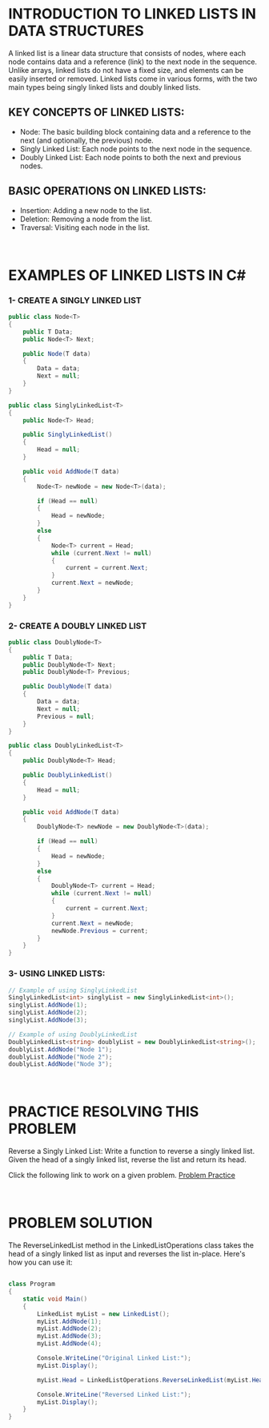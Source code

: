 # INTRODUCTION TO LINKED LISTS IN DATA STRUCTURES

A linked list is a linear data structure that consists of nodes, where each node contains data and a reference (link) to the next node in the sequence. Unlike arrays, linked lists do not have a fixed size, and elements can be easily inserted or removed. Linked lists come in various forms, with the two main types being singly linked lists and doubly linked lists.

## KEY CONCEPTS OF LINKED LISTS:

* Node: The basic building block containing data and a reference to the next (and optionally, the previous) node.
* Singly Linked List: Each node points to the next node in the sequence.
* Doubly Linked List: Each node points to both the next and previous nodes.

## BASIC OPERATIONS ON LINKED LISTS:

* Insertion: Adding a new node to the list.
* Deletion: Removing a node from the list.
* Traversal: Visiting each node in the list.
<p>&nbsp;</p>


# EXAMPLES OF LINKED LISTS IN C#

### 1- CREATE A SINGLY LINKED LIST
``` C#
public class Node<T>
{
    public T Data;
    public Node<T> Next;

    public Node(T data)
    {
        Data = data;
        Next = null;
    }
}

public class SinglyLinkedList<T>
{
    public Node<T> Head;

    public SinglyLinkedList()
    {
        Head = null;
    }

    public void AddNode(T data)
    {
        Node<T> newNode = new Node<T>(data);

        if (Head == null)
        {
            Head = newNode;
        }
        else
        {
            Node<T> current = Head;
            while (current.Next != null)
            {
                current = current.Next;
            }
            current.Next = newNode;
        }
    }
}
```

### 2- CREATE A DOUBLY LINKED LIST
``` C#
public class DoublyNode<T>
{
    public T Data;
    public DoublyNode<T> Next;
    public DoublyNode<T> Previous;

    public DoublyNode(T data)
    {
        Data = data;
        Next = null;
        Previous = null;
    }
}

public class DoublyLinkedList<T>
{
    public DoublyNode<T> Head;

    public DoublyLinkedList()
    {
        Head = null;
    }

    public void AddNode(T data)
    {
        DoublyNode<T> newNode = new DoublyNode<T>(data);

        if (Head == null)
        {
            Head = newNode;
        }
        else
        {
            DoublyNode<T> current = Head;
            while (current.Next != null)
            {
                current = current.Next;
            }
            current.Next = newNode;
            newNode.Previous = current;
        }
    }
}
```

### 3- USING LINKED LISTS:
``` c#
// Example of using SinglyLinkedList
SinglyLinkedList<int> singlyList = new SinglyLinkedList<int>();
singlyList.AddNode(1);
singlyList.AddNode(2);
singlyList.AddNode(3);

// Example of using DoublyLinkedList
DoublyLinkedList<string> doublyList = new DoublyLinkedList<string>();
doublyList.AddNode("Node 1");
doublyList.AddNode("Node 2");
doublyList.AddNode("Node 3");
```
<p>&nbsp;</p>

# PRACTICE RESOLVING THIS PROBLEM

Reverse a Singly Linked List: Write a function to reverse a singly linked list. Given the head of a singly linked list, reverse the list and return its head.

Click the following link to work on a given problem. 
[Problem Practice](linked_list.cs)
<p>&nbsp;</p>

# PROBLEM SOLUTION
The ReverseLinkedList method in the LinkedListOperations class takes the head of a singly linked list as input and reverses the list in-place. Here's how you can use it:

``` C#

class Program
{
    static void Main()
    {
        LinkedList myList = new LinkedList();
        myList.AddNode(1);
        myList.AddNode(2);
        myList.AddNode(3);
        myList.AddNode(4);

        Console.WriteLine("Original Linked List:");
        myList.Display();

        myList.Head = LinkedListOperations.ReverseLinkedList(myList.Head);

        Console.WriteLine("Reversed Linked List:");
        myList.Display();
    }
}

```